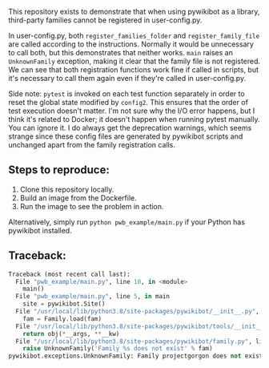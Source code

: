 This repository exists to demonstrate that when using pywikibot as a library, third-party families cannot be registered in user-config.py.

In user-config.py, both `register_families_folder` and `register_family_file` are called according to the instructions. Normally it would be unnecessary to call both, but this demonstrates that neither works. `main` raises an `UnknownFamily` exception, making it clear that the family file is not registered. We can see that both registration functions work fine if called in scripts, but it's necessary to call them again even if they're called in user-config.py.

Side note: `pytest` is invoked on each test function separately in order to reset the global state modified by `config2`. This ensures that the order of test execution doesn't matter. I'm not sure why the I/O error happens, but I think it's related to Docker; it doesn't happen when running pytest manually. You can ignore it. I do always get the deprecation warnings, which seems strange since these config files are generated by pywikibot scripts and unchanged apart from the family registration calls.

Steps to reproduce:
-------------------
1. Clone this repository locally.
2. Build an image from the Dockerfile.
3. Run the image to see the problem in action.

Alternatively, simply run `python pwb_example/main.py` if your Python has pywikibot installed.

Traceback:
----------
```py
Traceback (most recent call last):
  File "pwb_example/main.py", line 10, in <module>
    main()
  File "pwb_example/main.py", line 5, in main
    site = pywikibot.Site()
  File "/usr/local/lib/python3.8/site-packages/pywikibot/__init__.py", line 1239, in Site
    fam = Family.load(fam)
  File "/usr/local/lib/python3.8/site-packages/pywikibot/tools/__init__.py", line 1744, in wrapper
    return obj(*__args, **__kw)
  File "/usr/local/lib/python3.8/site-packages/pywikibot/family.py", line 1008, in load
    raise UnknownFamily('Family %s does not exist' % fam)
pywikibot.exceptions.UnknownFamily: Family projectgorgon does not exist
```